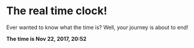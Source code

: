 # The real time clock!

Ever wanted to know what the time is? Well, your journey is about to end!

**The time is Nov 22, 2017, 20:52**